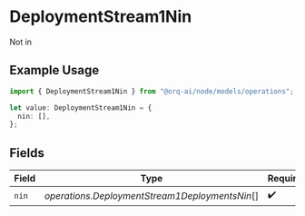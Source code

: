 # DeploymentStream1Nin

Not in

## Example Usage

```typescript
import { DeploymentStream1Nin } from "@orq-ai/node/models/operations";

let value: DeploymentStream1Nin = {
  nin: [],
};
```

## Fields

| Field                                          | Type                                           | Required                                       | Description                                    |
| ---------------------------------------------- | ---------------------------------------------- | ---------------------------------------------- | ---------------------------------------------- |
| `nin`                                          | *operations.DeploymentStream1DeploymentsNin*[] | :heavy_check_mark:                             | N/A                                            |